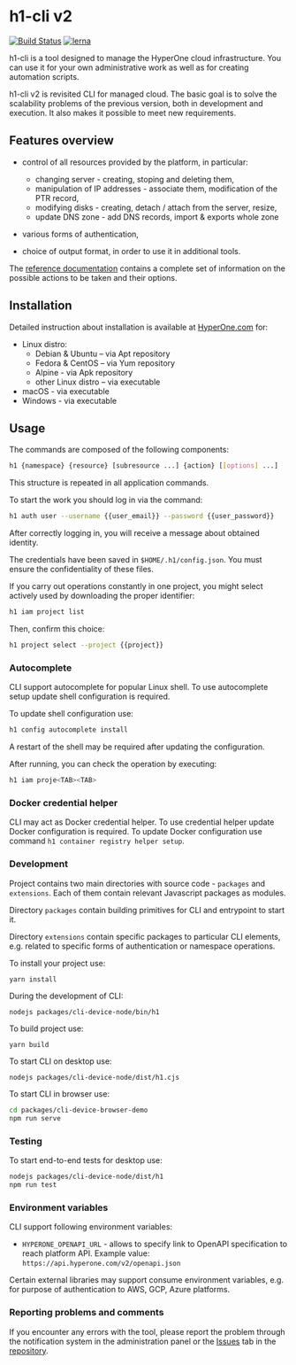 # h1-cli v2

[![Build Status](https://travis-ci.org/hyperonecom/h1-cli.svg?branch=master)](https://travis-ci.org/hyperonecom/h1-cli)
[![lerna](https://img.shields.io/badge/maintained%20with-lerna-cc00ff.svg)](https://lerna.js.org/)

h1-cli is a tool designed to manage the HyperOne cloud infrastructure. You can use it for your own administrative work as well as for creating automation scripts.

h1-cli v2 is revisited CLI for managed cloud. The basic goal is to solve the scalability problems of the previous version, both in development and execution. It also makes it possible to meet new requirements.

## Features overview

* control of all resources provided by the platform, in particular:

  * changing server - creating, stoping and deleting them,
  * manipulation of IP addresses - associate them, modification of the PTR record,
  * modifying disks - creating, detach / attach from the server, resize,
  * update DNS zone - add DNS records, import & exports whole zone

* various forms of authentication,
* choice of output format, in order to use it in additional tools.

The [reference documentation] contains a complete set of information on the possible actions to be taken and their options.

## Installation

Detailed instruction about installation is available at [HyperOne.com](https://www.hyperone.com/tools/cli/guides/installation.html) for:

* Linux distro:
  * Debian & Ubuntu – via Apt repository
  * Fedora & CentOS – via Yum repository
  * Alpine - via Apk repository
  * other Linux distro – via executable
* macOS - via executable
* Windows - via executable

## Usage

The commands are composed of the following components:

```bash
h1 {namespace} {resource} [subresource ...] {action} [[options] ...]
```

This structure is repeated in all application commands.

To start the work you should log in via the command:

```bash
h1 auth user --username {{user_email}} --password {{user_password}}
```

After correctly logging in, you will receive a message about obtained identity.

The credentials have been saved in ``$HOME/.h1/config.json``. You must ensure the confidentiality of these files.

If you carry out operations constantly in one project, you might select actively used by downloading the proper identifier:

```bash
h1 iam project list
```

Then, confirm this choice:

```bash
h1 project select --project {{project}}
```

### Autocomplete

CLI support autocomplete for popular Linux shell. To use autocomplete setup update shell configuration is required.

To update shell configuration use:

```bash
h1 config autocomplete install
```

A restart of the shell may be required after updating the configuration.

After running, you can check the operation by executing:

```bash
h1 iam proje<TAB><TAB>
```

### Docker credential helper

CLI may act as Docker credential helper. To use credential helper update Docker configuration is required.
To update Docker configuration use command `h1 container registry helper setup`.

### Development

Project contains two main directories with source code - `packages` and `extensions`. Each of them contain relevant Javascript packages as modules.

Directory `packages` contain building primitives for CLI and entrypoint to start it.

Directory `extensions` contain specific packages to particular CLI elements, e.g. related to specific forms of authentication or namespace operations.

To install your project use:

```
yarn install
```

During the development of CLI:

```
nodejs packages/cli-device-node/bin/h1
```

To build project use:

```
yarn build
```

To start CLI on desktop use:

```bash
nodejs packages/cli-device-node/dist/h1.cjs
```

To start CLI in browser use:

```bash
cd packages/cli-device-browser-demo
npm run serve
```

### Testing

To start end-to-end tests for desktop use:

```bash
nodejs packages/cli-device-node/dist/h1
npm run test
```

### Environment variables

CLI support following environment variables:

* `HYPERONE_OPENAPI_URL` - allows to specify link to OpenAPI specification to reach platform API. Example value: `https://api.hyperone.com/v2/openapi.json`

Certain external libraries may support consume environment variables, e.g. for purpose of authentication to AWS, GCP, Azure platforms.

### Reporting problems and comments

If you encounter any errors with the tool, please report the problem through the notification system in the administration panel or the [Issues] tab in the [repository].

[Releases]: https://github.com/hyperonecom/h1-cli/releases/latest
[repository]: https://github.com/hyperonecom/h1-cli
[Issues]: https://github.com/hyperonecom/h1-cli/issues
[reference documentation]: docs/index.md
